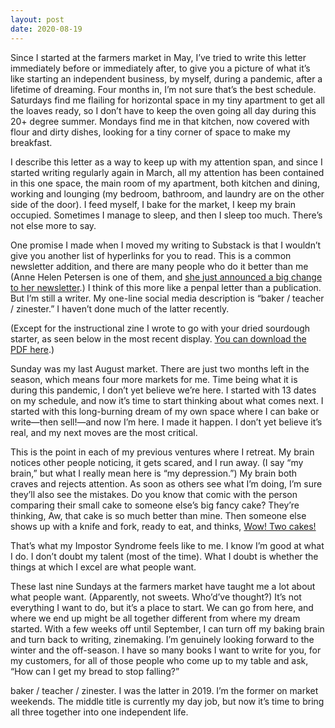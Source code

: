 ```yaml
---
layout: post
date: 2020-08-19
---
```


Since I started at the farmers market in May, I’ve tried to write this letter immediately before or immediately after, to give you a picture of what it’s like starting an independent business, by myself, during a pandemic, after a lifetime of dreaming. Four months in, I’m not sure that’s the best schedule. Saturdays find me flailing for horizontal space in my tiny apartment to get all the loaves ready, so I don’t have to keep the oven going all day during this 20+ degree summer. Mondays find me in that kitchen, now covered with flour and dirty dishes, looking for a tiny corner of space to make my breakfast. 

I describe this letter as a way to keep up with my attention span, and since I started writing regularly again in March, all my attention has been contained in this one space, the main room of my apartment, both kitchen and dining, working and lounging (my bedroom, bathroom, and laundry are on the other side of the door). I feed myself, I bake for the market, I keep my brain occupied. Sometimes I manage to sleep, and then I sleep too much. There’s not else more to say.

One promise I made when I moved my writing to Substack is that I wouldn’t give you another list of hyperlinks for you to read. This is a common newsletter addition, and there are many people who do it better than me (Anne Helen Petersen is one of them, and [she just announced a big change to her newsletter](https://annehelen.substack.com/p/some-personal-news-welcome-to-culture).) I think of this more like a penpal letter than a publication. But I’m still a writer. My one-line social media description is “baker / teacher / zinester.” I haven’t done much of the latter recently.

(Except for the instructional zine I wrote to go with your dried sourdough starter, as seen below in the most recent display. [You can download the PDF here](http://jessdriscoll.com/allday/sourdough.pdf).)

Sunday was my last August market. There are just two months left in the season, which means four more markets for me. Time being what it is during this pandemic, I don’t yet believe we’re here. I started with 13 dates on my schedule, and now it’s time to start thinking about what comes next. I started with this long-burning dream of my own space where I can bake or write—then sell!—and now I’m here. I made it happen. I don’t yet believe it’s real, and my next moves are the most critical.

This is the point in each of my previous ventures where I retreat. My brain notices other people noticing, it gets scared, and I run away. (I say “my brain,” but what I really mean here is “my depression.”) My brain both craves and rejects attention. As soon as others see what I’m doing, I’m sure they’ll also see the mistakes. Do you know that comic with the person comparing their small cake to someone else’s big fancy cake? They’re thinking, Aw, that cake is so much better than mine. Then someone else shows up with a knife and fork, ready to eat, and thinks, [Wow! Two cakes!](https://i.pinimg.com/originals/f3/ff/a9/f3ffa96bc7b3324db1f4da2b57295acf.jpg)

That’s what my Impostor Syndrome feels like to me. I know I’m good at what I do. I don’t doubt my talent (most of the time). What I doubt is whether the things at which I excel are what people want.

These last nine Sundays at the farmers market have taught me a lot about what people want. (Apparently, not sweets. Who’d’ve thought?) It’s not everything I want to do, but it’s a place to start. We can go from here, and where we end up might be all together different from where my dream started. With a few weeks off until September, I can turn off my baking brain and turn back to writing, zinemaking. I’m genuinely looking forward to the winter and the off-season. I have so many books I want to write for you, for my customers, for all of those people who come up to my table and ask, “How can I get my bread to stop falling?”

baker / teacher / zinester. I was the latter in 2019. I’m the former on market weekends. The middle title is currently my day job, but now it’s time to bring all three together into one independent life.
